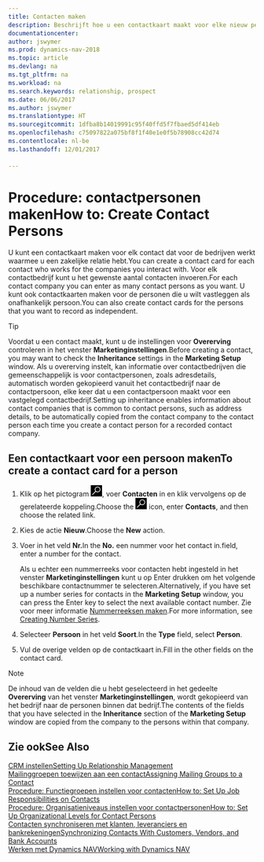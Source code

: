 ```yaml
---
title: Contacten maken
description: Beschrijft hoe u een contactkaart maakt voor elke nieuw persoon of prospect waarmee u contact onderhoudt of een zakelijke relatie hebt.
documentationcenter: 
author: jswymer
ms.prod: dynamics-nav-2018
ms.topic: article
ms.devlang: na
ms.tgt_pltfrm: na
ms.workload: na
ms.search.keywords: relationship, prospect
ms.date: 06/06/2017
ms.author: jswymer
ms.translationtype: HT
ms.sourcegitcommit: 1dfba8b14019991c95f40ffd5f7fbaed5df414eb
ms.openlocfilehash: c75097822a075bf8f1f40e1e0f5b78908cc42d74
ms.contentlocale: nl-be
ms.lasthandoff: 12/01/2017

---
```

# <a name="how-to-create-contact-persons"></a><span data-ttu-id="3bfa3-103">Procedure: contactpersonen maken</span><span class="sxs-lookup"><span data-stu-id="3bfa3-103">How to: Create Contact Persons</span></span>
<span data-ttu-id="3bfa3-104">U kunt een contactkaart maken voor elk contact dat voor de bedrijven werkt waarmee u een zakelijke relatie hebt.</span><span class="sxs-lookup"><span data-stu-id="3bfa3-104">You can create a contact card for each contact who works for the companies you interact with.</span></span> <span data-ttu-id="3bfa3-105">Voor elk contactbedrijf kunt u het gewenste aantal contacten invoeren.</span><span class="sxs-lookup"><span data-stu-id="3bfa3-105">For each contact company you can enter as many contact persons as you want.</span></span> <span data-ttu-id="3bfa3-106">U kunt ook contactkaarten maken voor de personen die u wilt vastleggen als onafhankelijk persoon.</span><span class="sxs-lookup"><span data-stu-id="3bfa3-106">You can also create contact cards for the persons that you want to record as independent.</span></span>

> [!TIP]  
>   <span data-ttu-id="3bfa3-107">Voordat u een contact maakt, kunt u de instellingen voor **Overerving** controleren in het venster **Marketinginstellingen**.</span><span class="sxs-lookup"><span data-stu-id="3bfa3-107">Before creating a contact, you may want to check the **Inheritance** settings in the **Marketing Setup** window.</span></span> <span data-ttu-id="3bfa3-108">Als u overerving instelt, kan informatie over contactbedrijven die gemeenschappelijk is voor contactpersonen, zoals adresdetails, automatisch worden gekopieerd vanuit het contactbedrijf naar de contactpersoon, elke keer dat u een contactpersoon maakt voor een vastgelegd contactbedrijf.</span><span class="sxs-lookup"><span data-stu-id="3bfa3-108">Setting up inheritance enables information about contact companies that is common to contact persons, such as address details, to be automatically copied from the contact company to the contact person each time you create a contact person for a recorded contact company.</span></span>

## <a name="to-create-a-contact-card-for-a-person"></a><span data-ttu-id="3bfa3-109">Een contactkaart voor een persoon maken</span><span class="sxs-lookup"><span data-stu-id="3bfa3-109">To create a contact card for a person</span></span>
1. <span data-ttu-id="3bfa3-110">Klik op het pictogram ![Zoeken naar pagina of rapport](media/ui-search/search_small.png "pictogram Zoeken naar pagina of rapport"), voer **Contacten** in en klik vervolgens op de gerelateerde koppeling.</span><span class="sxs-lookup"><span data-stu-id="3bfa3-110">Choose the ![Search for Page or Report](media/ui-search/search_small.png "Search for Page or Report icon") icon, enter **Contacts**, and then choose the related link.</span></span>
2. <span data-ttu-id="3bfa3-111">Kies de actie **Nieuw**.</span><span class="sxs-lookup"><span data-stu-id="3bfa3-111">Choose the **New** action.</span></span>
3. <span data-ttu-id="3bfa3-112">Voer in het veld **Nr.**</span><span class="sxs-lookup"><span data-stu-id="3bfa3-112">In the **No.**</span></span> <span data-ttu-id="3bfa3-113">een nummer voor het contact in.</span><span class="sxs-lookup"><span data-stu-id="3bfa3-113">field, enter a number for the contact.</span></span>

    <span data-ttu-id="3bfa3-114">Als u echter een nummerreeks voor contacten hebt ingesteld in het venster **Marketinginstellingen** kunt u op Enter drukken om het volgende beschikbare contactnummer te selecteren.</span><span class="sxs-lookup"><span data-stu-id="3bfa3-114">Alternatively, if you have set up a number series for contacts in the **Marketing Setup** window, you can press the Enter key to select the next available contact number.</span></span> <span data-ttu-id="3bfa3-115">Zie voor meer informatie [Nummerreeksen maken](ui-create-number-series.md).</span><span class="sxs-lookup"><span data-stu-id="3bfa3-115">For more information, see [Creating Number Series](ui-create-number-series.md).</span></span>
4. <span data-ttu-id="3bfa3-116">Selecteer **Persoon** in het veld **Soort**.</span><span class="sxs-lookup"><span data-stu-id="3bfa3-116">In the **Type** field, select **Person**.</span></span>
5. <span data-ttu-id="3bfa3-117">Vul de overige velden op de contactkaart in.</span><span class="sxs-lookup"><span data-stu-id="3bfa3-117">Fill in the other fields on the contact card.</span></span>

> [!NOTE]  
>   <span data-ttu-id="3bfa3-118">De inhoud van de velden die u hebt geselecteerd in het gedeelte **Overerving** van het venster **Marketinginstellingen**, wordt gekopieerd van het bedrijf naar de personen binnen dat bedrijf.</span><span class="sxs-lookup"><span data-stu-id="3bfa3-118">The contents of the fields that you have selected in the **Inheritance** section of the **Marketing Setup** window are copied from the company to the persons within that company.</span></span>

## <a name="see-also"></a><span data-ttu-id="3bfa3-119">Zie ook</span><span class="sxs-lookup"><span data-stu-id="3bfa3-119">See Also</span></span>
[<span data-ttu-id="3bfa3-120">CRM instellen</span><span class="sxs-lookup"><span data-stu-id="3bfa3-120">Setting Up Relationship Management</span></span>](marketing-setup-marketing.md)  
[<span data-ttu-id="3bfa3-121">Mailinggroepen toewijzen aan een contact</span><span class="sxs-lookup"><span data-stu-id="3bfa3-121">Assigning Mailing Groups to a Contact</span></span>](marketing-mailing-groups.md#AssignMailGroupContact)  
[<span data-ttu-id="3bfa3-122">Procedure: Functiegroepen instellen voor contacten</span><span class="sxs-lookup"><span data-stu-id="3bfa3-122">How to: Set Up Job Responsibilities on Contacts</span></span>](marketing-job-responsibilities.md)  
[<span data-ttu-id="3bfa3-123">Procedure: Organisatieniveaus instellen voor contactpersonen</span><span class="sxs-lookup"><span data-stu-id="3bfa3-123">How to: Set Up Organizational Levels for Contact Persons</span></span>](marketing-organizational-levels.md)  
[<span data-ttu-id="3bfa3-124">Contacten synchroniseren met klanten, leveranciers en bankrekeningen</span><span class="sxs-lookup"><span data-stu-id="3bfa3-124">Synchronizing Contacts With Customers, Vendors, and Bank Accounts</span></span>](marketing-synchronize-contacts-customers-vendors-bank-accounts.md)  
[<span data-ttu-id="3bfa3-125">Werken met Dynamics NAV</span><span class="sxs-lookup"><span data-stu-id="3bfa3-125">Working with Dynamics NAV</span></span>](ui-work-product.md)  

